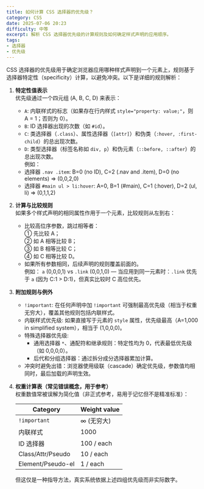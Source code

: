 ```yaml
---
title: 如何计算 CSS 选择器的优先级？
category: CSS
date: 2025-07-06 20:23
difficulty: 中等
excerpt: 解析 CSS 选择器优先级的计算规则及如何确定样式声明的应用顺序。
tags:
- 选择器
- 优先级
---
```

CSS 选择器的优先级用于确定浏览器应用哪种样式声明到一个元素上，规则基于选择器特定性（specificity）计算，以避免冲突。以下是详细的规则解析：  

1. **特定性值表示**  
   优先级通过一个四元组 (A, B, C, D) 来表示：  
   - `A`: 内联样式的标志（如果存在行内样式 `style="property: value;"`，则 A = 1；否则为 0）。  
   - `B`: ID 选择器出现的次数（如 `#id`）。  
   - `C`: 类选择器（`.class`）、属性选择器（`[attr]`）和伪类（`:hover, :first-child`）的总出现次数。  
   - `D`: 类型选择器（标签名称如 `div, p`）和伪元素（`::before, ::after`）的总出现次数。  
   例如：  
   - 选择器 `.nav .item`: B=0 (no ID), C=2 (.nav and .item), D=0 (no elements) => (0,0,2,0)  
   - 选择器 `#main ul > li:hover`: A=0, B=1 (#main), C=1 (:hover), D=2 (ul, li) => (0,1,1,2)  

2. **计算与比较规则**  
   如果多个样式声明的相同属性作用于一个元素，比较规则从左到右：  
   - 比较高位序参数，跳过相等者：  
     ① 先比较 A；  
     ② 如 A 相等比较 B；  
     ③ 如 B 相等比较 C；  
     ④ 如 C 相等比较 D。  
   - 如果所有参数相同，后续声明的规则覆盖前面的。  
   例如： `a` (0,0,0,1) vs `.link` (0,0,1,0) — 当应用到同一元素时：`.link` 优先于 `a` (因为 C:1 > D:1)，但真实比较时 C 高位优先。  

3. **附加规则与例外**  
   - `!important`: 在任何声明中加 `!important` 可强制最高优先级（相当于权重无穷大），覆盖其他规则包括内联样式。  
   - 内联样式优先级: 如果直接写于元素的 `style` 属性，优先级最高（A=1,000 in simplified system），相当于 (1,0,0,0)。  
   - 特殊选择器优先级:  
     - 通用选择器 `*`、通配符和继承规则：特定性均为 0，代表最低优先级（如 0,0,0,0）。  
     - 后代和分组选择器：通过拆分成分选择器累加计算。  
   - 冲突时避免出错：浏览器使用级联（cascade）确定优先级，参数值均相同时，最后加载的声明生效。  

4. **权重计算表（常见错误概念，用于参考）**  
   权重数值常被误解为简化值（非正式参考，易用于记忆但不是精准标准）：
   
   | Category          | Weight value |
   | ----------------- | ------------ |
   | `!important`      | ∞ (无穷大)   |
   | 内联样式          | 1000         |
   | ID 选择器         | 100 / each   |
   | Class/Attr/Pseudo | 10 / each    |
   | Element/Pseudo-el | 1 / each     |
   
   但这仅是一种指导方法，真实系统依据上述四组优先级而非实际数字。
